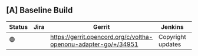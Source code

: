 [A] Baseline Build
------------------

| Status | Jira | Gerrit | Jenkins | Description |
| ------ | ---- | ------ | ------- | ----------- |
| :green_circle: | | https://gerrit.opencord.org/c/voltha-openonu-adapter-go/+/34951 | Copyright updates |
